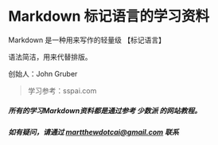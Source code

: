 # Markdown 标记语言的学习资料

Markdown 是一种用来写作的轻量级 【标记语言】

语法简洁，用来代替排版。

创始人：John Gruber 

> 学习参考：sspai.com

##### 所有的学习Markdown资料都是通过参考 少数派 的网站教程。
##### 如有疑问，请通过 martthewdotcai@gmail.com 联系

